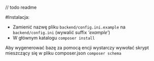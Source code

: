 // todo readme

#Instalacja:
- Zamienić nazwę pliku `backend/config.ini.example` na `backend/config.ini` (wywalić suffix _'example'_)
- W głównym katalogu `composer install`


Aby wygenerować bazę za pomocą encji wystarczy wywołać skrypt mieszczący się w pliku composer.json `composer schema`